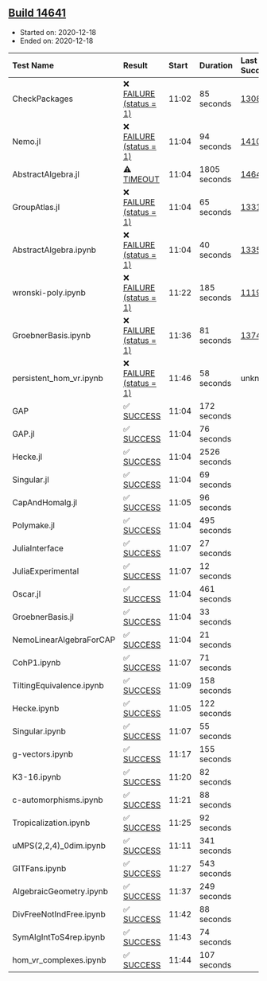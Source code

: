 ## [Build 14641](https://oscarci.mathematik.uni-kl.de/job/oscar/14641/)

* Started on: 2020-12-18
* Ended on: 2020-12-18

| Test Name    | Result | Start | Duration | Last Success | First Failure |
|:-------------|:-------|:------|:---------|:-------------|:--------------|
| CheckPackages | ❌ [FAILURE (status = 1)](https://oscarci.mathematik.uni-kl.de/job/oscar/14641/artifact/logs/build-14641/CheckPackages.log) | 11:02 | 85 seconds | [13085](https://oscarci.mathematik.uni-kl.de/job/oscar/13085/) | [13086](https://oscarci.mathematik.uni-kl.de/job/oscar/13086/) |
| Nemo.jl | ❌ [FAILURE (status = 1)](https://oscarci.mathematik.uni-kl.de/job/oscar/14641/artifact/logs/build-14641/Nemo.jl.log) | 11:04 | 94 seconds | [14101](https://oscarci.mathematik.uni-kl.de/job/oscar/14101/) | [14102](https://oscarci.mathematik.uni-kl.de/job/oscar/14102/) |
| AbstractAlgebra.jl | ⚠ [TIMEOUT](https://oscarci.mathematik.uni-kl.de/job/oscar/14641/artifact/logs/build-14641/AbstractAlgebra.jl.log) | 11:04 | 1805 seconds | [14640](https://oscarci.mathematik.uni-kl.de/job/oscar/14640/) | [14641](https://oscarci.mathematik.uni-kl.de/job/oscar/14641/) |
| GroupAtlas.jl | ❌ [FAILURE (status = 1)](https://oscarci.mathematik.uni-kl.de/job/oscar/14641/artifact/logs/build-14641/GroupAtlas.jl.log) | 11:04 | 65 seconds | [13311](https://oscarci.mathematik.uni-kl.de/job/oscar/13311/) | [13312](https://oscarci.mathematik.uni-kl.de/job/oscar/13312/) |
| AbstractAlgebra.ipynb | ❌ [FAILURE (status = 1)](https://oscarci.mathematik.uni-kl.de/job/oscar/14641/artifact/logs/build-14641/AbstractAlgebra.ipynb.log) | 11:04 | 40 seconds | [13355](https://oscarci.mathematik.uni-kl.de/job/oscar/13355/) | [13356](https://oscarci.mathematik.uni-kl.de/job/oscar/13356/) |
| wronski-poly.ipynb | ❌ [FAILURE (status = 1)](https://oscarci.mathematik.uni-kl.de/job/oscar/14641/artifact/logs/build-14641/wronski-poly.ipynb.log) | 11:22 | 185 seconds | [11192](https://oscarci.mathematik.uni-kl.de/job/oscar/11192/) | [11193](https://oscarci.mathematik.uni-kl.de/job/oscar/11193/) |
| GroebnerBasis.ipynb | ❌ [FAILURE (status = 1)](https://oscarci.mathematik.uni-kl.de/job/oscar/14641/artifact/logs/build-14641/GroebnerBasis.ipynb.log) | 11:36 | 81 seconds | [13748](https://oscarci.mathematik.uni-kl.de/job/oscar/13748/) | [13749](https://oscarci.mathematik.uni-kl.de/job/oscar/13749/) |
| persistent_hom_vr.ipynb | ❌ [FAILURE (status = 1)](https://oscarci.mathematik.uni-kl.de/job/oscar/14641/artifact/logs/build-14641/persistent_hom_vr.ipynb.log) | 11:46 | 58 seconds | unknown | unknown |
| GAP | ✅ [SUCCESS](https://oscarci.mathematik.uni-kl.de/job/oscar/14641/artifact/logs/build-14641/GAP.log) | 11:04 | 172 seconds |  |  |
| GAP.jl | ✅ [SUCCESS](https://oscarci.mathematik.uni-kl.de/job/oscar/14641/artifact/logs/build-14641/GAP.jl.log) | 11:04 | 76 seconds |  |  |
| Hecke.jl | ✅ [SUCCESS](https://oscarci.mathematik.uni-kl.de/job/oscar/14641/artifact/logs/build-14641/Hecke.jl.log) | 11:04 | 2526 seconds |  |  |
| Singular.jl | ✅ [SUCCESS](https://oscarci.mathematik.uni-kl.de/job/oscar/14641/artifact/logs/build-14641/Singular.jl.log) | 11:04 | 69 seconds |  |  |
| CapAndHomalg.jl | ✅ [SUCCESS](https://oscarci.mathematik.uni-kl.de/job/oscar/14641/artifact/logs/build-14641/CapAndHomalg.jl.log) | 11:05 | 96 seconds |  |  |
| Polymake.jl | ✅ [SUCCESS](https://oscarci.mathematik.uni-kl.de/job/oscar/14641/artifact/logs/build-14641/Polymake.jl.log) | 11:04 | 495 seconds |  |  |
| JuliaInterface | ✅ [SUCCESS](https://oscarci.mathematik.uni-kl.de/job/oscar/14641/artifact/logs/build-14641/JuliaInterface.log) | 11:07 | 27 seconds |  |  |
| JuliaExperimental | ✅ [SUCCESS](https://oscarci.mathematik.uni-kl.de/job/oscar/14641/artifact/logs/build-14641/JuliaExperimental.log) | 11:07 | 12 seconds |  |  |
| Oscar.jl | ✅ [SUCCESS](https://oscarci.mathematik.uni-kl.de/job/oscar/14641/artifact/logs/build-14641/Oscar.jl.log) | 11:04 | 461 seconds |  |  |
| GroebnerBasis.jl | ✅ [SUCCESS](https://oscarci.mathematik.uni-kl.de/job/oscar/14641/artifact/logs/build-14641/GroebnerBasis.jl.log) | 11:04 | 33 seconds |  |  |
| NemoLinearAlgebraForCAP | ✅ [SUCCESS](https://oscarci.mathematik.uni-kl.de/job/oscar/14641/artifact/logs/build-14641/NemoLinearAlgebraForCAP.log) | 11:04 | 21 seconds |  |  |
| CohP1.ipynb | ✅ [SUCCESS](https://oscarci.mathematik.uni-kl.de/job/oscar/14641/artifact/logs/build-14641/CohP1.ipynb.log) | 11:07 | 71 seconds |  |  |
| TiltingEquivalence.ipynb | ✅ [SUCCESS](https://oscarci.mathematik.uni-kl.de/job/oscar/14641/artifact/logs/build-14641/TiltingEquivalence.ipynb.log) | 11:09 | 158 seconds |  |  |
| Hecke.ipynb | ✅ [SUCCESS](https://oscarci.mathematik.uni-kl.de/job/oscar/14641/artifact/logs/build-14641/Hecke.ipynb.log) | 11:05 | 122 seconds |  |  |
| Singular.ipynb | ✅ [SUCCESS](https://oscarci.mathematik.uni-kl.de/job/oscar/14641/artifact/logs/build-14641/Singular.ipynb.log) | 11:07 | 55 seconds |  |  |
| g-vectors.ipynb | ✅ [SUCCESS](https://oscarci.mathematik.uni-kl.de/job/oscar/14641/artifact/logs/build-14641/g-vectors.ipynb.log) | 11:17 | 155 seconds |  |  |
| K3-16.ipynb | ✅ [SUCCESS](https://oscarci.mathematik.uni-kl.de/job/oscar/14641/artifact/logs/build-14641/K3-16.ipynb.log) | 11:20 | 82 seconds |  |  |
| c-automorphisms.ipynb | ✅ [SUCCESS](https://oscarci.mathematik.uni-kl.de/job/oscar/14641/artifact/logs/build-14641/c-automorphisms.ipynb.log) | 11:21 | 88 seconds |  |  |
| Tropicalization.ipynb | ✅ [SUCCESS](https://oscarci.mathematik.uni-kl.de/job/oscar/14641/artifact/logs/build-14641/Tropicalization.ipynb.log) | 11:25 | 92 seconds |  |  |
| uMPS(2,2,4)_0dim.ipynb | ✅ [SUCCESS](https://oscarci.mathematik.uni-kl.de/job/oscar/14641/artifact/logs/build-14641/uMPS-2-2-4-_0dim.ipynb.log) | 11:11 | 341 seconds |  |  |
| GITFans.ipynb | ✅ [SUCCESS](https://oscarci.mathematik.uni-kl.de/job/oscar/14641/artifact/logs/build-14641/GITFans.ipynb.log) | 11:27 | 543 seconds |  |  |
| AlgebraicGeometry.ipynb | ✅ [SUCCESS](https://oscarci.mathematik.uni-kl.de/job/oscar/14641/artifact/logs/build-14641/AlgebraicGeometry.ipynb.log) | 11:37 | 249 seconds |  |  |
| DivFreeNotIndFree.ipynb | ✅ [SUCCESS](https://oscarci.mathematik.uni-kl.de/job/oscar/14641/artifact/logs/build-14641/DivFreeNotIndFree.ipynb.log) | 11:42 | 88 seconds |  |  |
| SymAlgIntToS4rep.ipynb | ✅ [SUCCESS](https://oscarci.mathematik.uni-kl.de/job/oscar/14641/artifact/logs/build-14641/SymAlgIntToS4rep.ipynb.log) | 11:43 | 74 seconds |  |  |
| hom_vr_complexes.ipynb | ✅ [SUCCESS](https://oscarci.mathematik.uni-kl.de/job/oscar/14641/artifact/logs/build-14641/hom_vr_complexes.ipynb.log) | 11:44 | 107 seconds |  |  |
